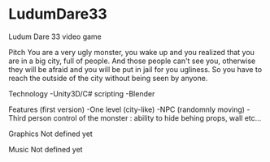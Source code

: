 # LudumDare33
Ludum Dare 33 video game


Pitch
You are a very ugly monster, you wake up and you realized that you are in a big city, full of people. 
And those people can't see you, otherwise they will be afraid and you will be put in jail for you ugliness. 
So you have to reach the outside of the city without being seen by anyone.


Technology
-Unity3D/C# scripting
-Blender


Features (first version)
-One level (city-like)
-NPC (randomnly moving)
-Third person control of the monster : ability to hide behing props, wall etc...


Graphics
Not defined yet


Music
Not defined yet
